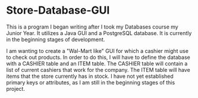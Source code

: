 # Store-Database-GUI
This is a program I began writing after I took my Databases course my Junior Year. It utilizes a Java GUI and a PostgreSQL database.
It is currently in the beginning stages of development. 

I am wanting to create a "Wal-Mart like" GUI for which a cashier might use to check out products. In order to do this, I will have to define the database with a CASHIER table and an ITEM table. The CASHIER table will contain a list of current cashiers that work for the company. The ITEM table will have items that the store currently has in stock. I have not yet established primary keys or attributes, as I am still in the beginning stages of this project.
